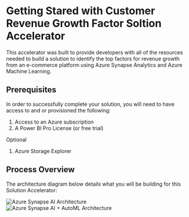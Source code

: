# Getting Stared with Customer Revenue Growth Factor Soltion Accelerator

This accelerator was built to provide developers with all of the resources needed to build a solution to identify the top factors for revenue growth from an e-commerce platform using Azure Synapse Analytics and Azure Machine Learning.

## Prerequisites

In order to successfully complete your solution, you will need to have access to and or provisioned the following:
1. Access to an Azure subscription
2. A Power BI Pro License (or free trial)

Optional
1. Azure Storage Explorer

## Process Overview  

The architecture diagram below details what you will be building for this Solution Accelerator:

![Azure Synapse AI Architecture](./Reference/Architecture/SynapseArchitecture.png)
![Azure Synapse AI + AutoML Architecture](./Reference/Architecture/SynapseAutoMLArchitecture.png)
